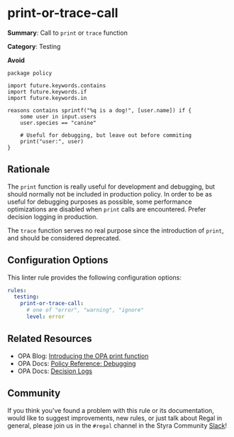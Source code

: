 # print-or-trace-call

**Summary**: Call to `print` or `trace` function

**Category**: Testing

**Avoid**
```rego
package policy

import future.keywords.contains
import future.keywords.if
import future.keywords.in

reasons contains sprintf("%q is a dog!", [user.name]) if {
    some user in input.users
    user.species == "canine"

    # Useful for debugging, but leave out before commiting
    print("user:", user)
}
```

## Rationale

The `print` function is really useful for development and debugging, but should normally not be included in production
policy. In order to be as useful for debugging purposes as possible, some performance optimizations are disabled when
`print` calls are encountered. Prefer decision logging in production.

The `trace` function serves no real purpose since the introduction of `print`, and should be considered deprecated.

## Configuration Options

This linter rule provides the following configuration options:

```yaml
rules:
  testing:
    print-or-trace-call:
      # one of "error", "warning", "ignore"
      level: error
```

## Related Resources

- OPA Blog: [Introducing the OPA print function](https://blog.openpolicyagent.org/introducing-the-opa-print-function-809da6a13aee)
- OPA Docs: [Policy Reference: Debugging](https://www.openpolicyagent.org/docs/latest/policy-reference/#debugging)
- OPA Docs: [Decision Logs](https://www.openpolicyagent.org/docs/latest/management-decision-logs/)

## Community

If you think you've found a problem with this rule or its documentation, would like to suggest improvements, new rules,
or just talk about Regal in general, please join us in the `#regal` channel in the Styra Community
[Slack](https://communityinviter.com/apps/styracommunity/signup)!
